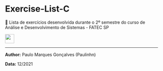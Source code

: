 # Exercise-List-C 
📝 Lista de exercícios desenvolvida durante o 2º semestre do curso de Análise e Desenvolvimento de Sistemas - FATEC SP

<img height="30" src="https://cdn.jsdelivr.net/gh/devicons/devicon/icons/c/c-original.svg" />

---

**Author:** Paulo Marques Gonçalves (Paulinhn)

**Data:** 12/2021
